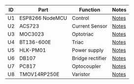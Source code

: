
| ID  | Part            | Function         | Notes                           |
| --- | --------------- | ---------------- | ------------------------------- |
| U1  | ESP8266 NodeMCU | Control          | [Notes](./notes/esp8266.md)     |
| U2  | ACS723          | Current Sensor   | [Notes](./notes/acs723.md)      |
| U3  | MOC3023         | Optotriac        | [Notes](./notes/moc3023.md)     |
| U4  | BT136-600E      | Triac            | [Notes](./notes/bt136.md)       |
| U5  | HLK-PM01        | Power supply     | [Notes](./notes/hlk-pm01.md)    |
| U6  | DB107           | Bridge rectifier | [Notes](./notes/db107,md)       |
| U7  | PC817           | Optocoupler      | [Notes](./notes/pc817.md)       |
| U8  | TMOV14RP250E    | Varistor         | [Notes](./notes/mov-10d391k.md) |
